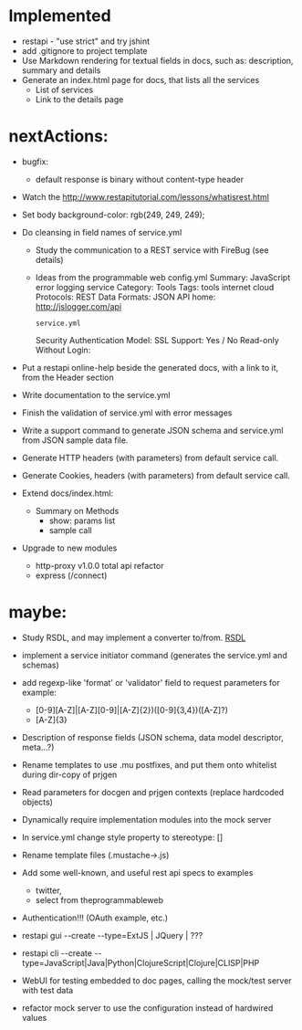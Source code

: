 # Implemented
- restapi - "use strict" and try jshint
- add .gitignore to project template
- Use Markdown rendering for textual fields in docs, such as: description, summary and details
- Generate an index.html page for docs, that lists all the services
  - List of services
  - Link to the details page

# nextActions:
- bugfix:
    - default response is binary without content-type header

- Watch the http://www.restapitutorial.com/lessons/whatisrest.html

- Set body background-color: rgb(249, 249, 249);

- Do cleansing in field names of service.yml
  - Study the communication to a REST service with FireBug (see details)
  - Ideas from the programmable web
    config.yml
    Summary: JavaScript error logging service
    Category: Tools
    Tags: tools internet cloud 
    Protocols: REST
    Data Formats: JSON
    API home: http://jslogger.com/api

        service.yml

    Security
        Authentication Model:
        SSL Support: Yes / No
        Read-only Without Login:
     
- Put a restapi online-help beside the generated docs, with a link to it, from the Header section

- Write documentation to the service.yml
- Finish the validation of service.yml with error messages
- Write a support command to generate JSON schema and service.yml from JSON sample data file.
- Generate HTTP headers (with parameters) from default service call.
- Generate Cookies, headers (with parameters) from default service call.
- Extend docs/index.html:
  - Summary on Methods
    - show: params list
    - sample call
- Upgrade to new modules
    - http-proxy v1.0.0 total api refactor
    - express (/connect)

# maybe:
- Study RSDL, and may implement a converter to/from.
  [RSDL](https://access.redhat.com/site/documentation/en-US/Red_Hat_Enterprise_Virtualization/3.1/html/Developer_Guide/sect-Developer_Guide.entry_Point-RSDL.html)

- implement a service initiator command (generates the service.yml and schemas)
- add regexp-like 'format' or 'validator' field to request parameters
  for example:
    - [0-9][A-Z]|[A-Z][0-9]|[A-Z]{2})([0-9]{3,4})([A-Z]?)
    - [A-Z]{3}
- Description of response fields (JSON schema, data model descriptor, meta...?)
- Rename templates to use .mu postfixes, and put them onto whitelist during dir-copy of prjgen
- Read parameters for docgen and prjgen contexts (replace hardcoded objects)
- Dynamically require implementation modules into the mock server
- In service.yml change style property to stereotype: []
- Rename template files (.mustache->.js)
- Add some well-known, and useful rest api specs to examples
  - twitter,
  - select from theprogrammableweb
- Authentication!!! (OAuth example, etc.)
- restapi gui --create --type=ExtJS | JQuery | ???
- restapi cli --create --type=JavaScript|Java|Python|ClojureScript|Clojure|CLISP|PHP
- WebUI for testing embedded to doc pages, calling the mock/test server with test data
- refactor mock server to use the configuration instead of hardwired values
